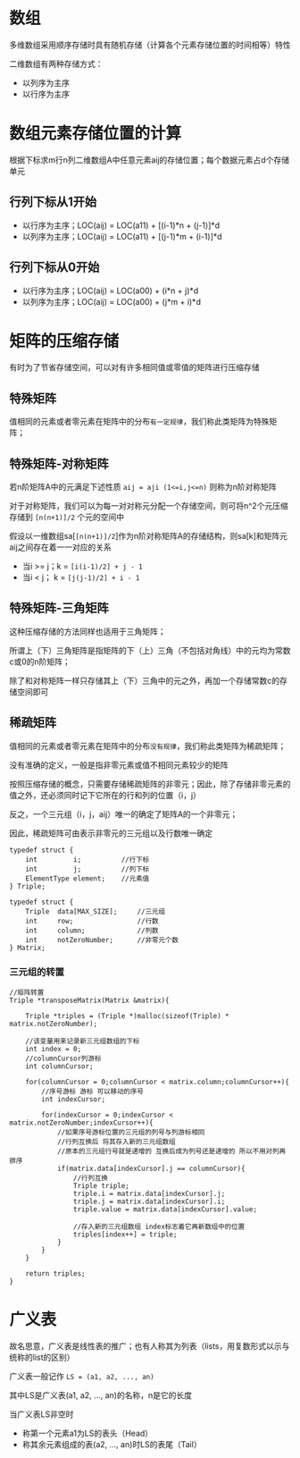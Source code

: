 # 数组
多维数组采用顺序存储时具有随机存储（计算各个元素存储位置的时间相等）特性

二维数组有两种存储方式：
* 以列序为主序
* 以行序为主序

# 数组元素存储位置的计算
根据下标求m行n列二维数组A中任意元素aij的存储位置；每个数据元素占d个存储单元

## 行列下标从1开始
* 以行序为主序；LOC(aij) = LOC(a11) + [(i-1)*n + (j-1)]*d
* 以列序为主序；LOC(aij) = LOC(a11) + [(j-1)*m + (i-1)]*d

## 行列下标从0开始
* 以行序为主序；LOC(aij) = LOC(a00) + (i*n + j)*d
* 以列序为主序；LOC(aij) = LOC(a00) + (j*m + i)*d

# 矩阵的压缩存储
有时为了节省存储空间，可以对有许多相同值或零值的矩阵进行压缩存储

## 特殊矩阵
值相同的元素或者零元素在矩阵中的分布`有一定规律`，我们称此类矩阵为特殊矩阵；

## 特殊矩阵-对称矩阵
若n阶矩阵A中的元满足下述性质
`aij = aji (1<=i,j<=n)`
则称为n阶对称矩阵

对于对称矩阵，我们可以为每一对对称元分配一个存储空间，则可将n^2个元压缩存储到 `[n(n+1)]/2` 个元的空间中

假设以一维数组sa[`[n(n+1)]/2`]作为n阶对称矩阵A的存储结构，则sa[k]和矩阵元aij之间存在着一一对应的关系

* 当i >= j；k = `[i(i-1)/2] + j - 1`
* 当i < j； k = `[j(j-1)/2] + i - 1`

## 特殊矩阵-三角矩阵
这种压缩存储的方法同样也适用于三角矩阵；

所谓上（下）三角矩阵是指矩阵的下（上）三角（不包括对角线）中的元均为常数c或0的n阶矩阵；

除了和对称矩阵一样只存储其上（下）三角中的元之外，再加一个存储常数c的存储空间即可

## 稀疏矩阵
值相同的元素或者零元素在矩阵中的分布`没有规律`，我们称此类矩阵为稀疏矩阵；

没有准确的定义，一般是指非零元素或值不相同元素较少的矩阵

按照压缩存储的概念，只需要存储稀疏矩阵的非零元；因此，除了存储非零元素的值之外，还必须同时记下它所在的行和列的位置（i，j）

反之，一个三元组（i，j，aij）唯一的确定了矩阵A的一个非零元；

因此，稀疏矩阵可由表示非零元的三元组以及行数唯一确定

```
typedef struct {
    int         i;          //行下标
    int         j;          //列下标
    ElementType element;    //元素值
} Triple;

typedef struct {
    Triple  data[MAX_SIZE];     //三元组
    int     row;                //行数
    int     column;             //列数
    int     notZeroNumber;      //非零元个数
} Matrix;
```

### 三元组的转置
```
//矩阵转置
Triple *transposeMatrix(Matrix &matrix){

	Triple *triples = (Triple *)malloc(sizeof(Triple) * matrix.notZeroNumber);

	//该变量用来记录新三元组数组的下标
	int index = 0;
	//columnCursor列游标
    int columnCursor;

	for(columnCursor = 0;columnCursor < matrix.column;columnCursor++){
		//序号游标 游标 可以移动的序号
        int indexCursor;

		for(indexCursor = 0;indexCursor < matrix.notZeroNumber;indexCursor++){
			//如果序号游标位置的三元组的列号与列游标相同 
			//行列互换后 将其存入新的三元组数组
			//原本的三元组行号就是递增的 互换后成为列号还是递增的 所以不用对列再排序
			if(matrix.data[indexCursor].j == columnCursor){
				//行列互换
				Triple triple;
				triple.i = matrix.data[indexCursor].j;
				triple.j = matrix.data[indexCursor].i;
				triple.value = matrix.data[indexCursor].value;

				//存入新的三元组数组 index标志着它再新数组中的位置
				triples[index++] = triple;
			}
		}
	}

	return triples;
}
```

# 广义表
故名思意，广义表是线性表的推广；也有人称其为列表（lists，用复数形式以示与统称的list的区别）

广义表一般记作 `LS = (a1, a2, ..., an)`

其中LS是广义表(a1, a2, ..., an)的名称，n是它的长度

当广义表LS非空时
* 称第一个元素a1为LS的表头（Head）
* 称其余元素组成的表(a2, ..., an)时LS的表尾（Tail）